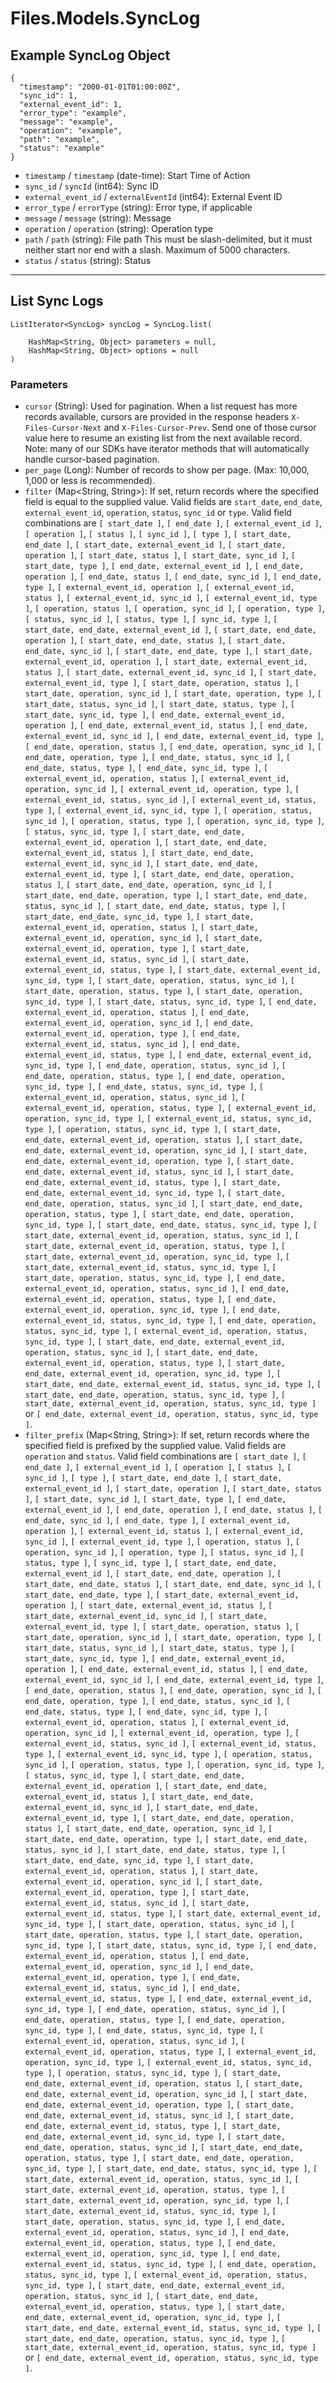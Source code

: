 # Files.Models.SyncLog

## Example SyncLog Object

```
{
  "timestamp": "2000-01-01T01:00:00Z",
  "sync_id": 1,
  "external_event_id": 1,
  "error_type": "example",
  "message": "example",
  "operation": "example",
  "path": "example",
  "status": "example"
}
```

* `timestamp` / `timestamp`  (date-time): Start Time of Action
* `sync_id` / `syncId`  (int64): Sync ID
* `external_event_id` / `externalEventId`  (int64): External Event ID
* `error_type` / `errorType`  (string): Error type, if applicable
* `message` / `message`  (string): Message
* `operation` / `operation`  (string): Operation type
* `path` / `path`  (string): File path This must be slash-delimited, but it must neither start nor end with a slash. Maximum of 5000 characters.
* `status` / `status`  (string): Status


---

## List Sync Logs

```
ListIterator<SyncLog> syncLog = SyncLog.list(
    
    HashMap<String, Object> parameters = null,
    HashMap<String, Object> options = null
)
```

### Parameters

* `cursor` (String): Used for pagination.  When a list request has more records available, cursors are provided in the response headers `X-Files-Cursor-Next` and `X-Files-Cursor-Prev`.  Send one of those cursor value here to resume an existing list from the next available record.  Note: many of our SDKs have iterator methods that will automatically handle cursor-based pagination.
* `per_page` (Long): Number of records to show per page.  (Max: 10,000, 1,000 or less is recommended).
* `filter` (Map<String, String>): If set, return records where the specified field is equal to the supplied value. Valid fields are `start_date`, `end_date`, `external_event_id`, `operation`, `status`, `sync_id` or `type`. Valid field combinations are `[ start_date ]`, `[ end_date ]`, `[ external_event_id ]`, `[ operation ]`, `[ status ]`, `[ sync_id ]`, `[ type ]`, `[ start_date, end_date ]`, `[ start_date, external_event_id ]`, `[ start_date, operation ]`, `[ start_date, status ]`, `[ start_date, sync_id ]`, `[ start_date, type ]`, `[ end_date, external_event_id ]`, `[ end_date, operation ]`, `[ end_date, status ]`, `[ end_date, sync_id ]`, `[ end_date, type ]`, `[ external_event_id, operation ]`, `[ external_event_id, status ]`, `[ external_event_id, sync_id ]`, `[ external_event_id, type ]`, `[ operation, status ]`, `[ operation, sync_id ]`, `[ operation, type ]`, `[ status, sync_id ]`, `[ status, type ]`, `[ sync_id, type ]`, `[ start_date, end_date, external_event_id ]`, `[ start_date, end_date, operation ]`, `[ start_date, end_date, status ]`, `[ start_date, end_date, sync_id ]`, `[ start_date, end_date, type ]`, `[ start_date, external_event_id, operation ]`, `[ start_date, external_event_id, status ]`, `[ start_date, external_event_id, sync_id ]`, `[ start_date, external_event_id, type ]`, `[ start_date, operation, status ]`, `[ start_date, operation, sync_id ]`, `[ start_date, operation, type ]`, `[ start_date, status, sync_id ]`, `[ start_date, status, type ]`, `[ start_date, sync_id, type ]`, `[ end_date, external_event_id, operation ]`, `[ end_date, external_event_id, status ]`, `[ end_date, external_event_id, sync_id ]`, `[ end_date, external_event_id, type ]`, `[ end_date, operation, status ]`, `[ end_date, operation, sync_id ]`, `[ end_date, operation, type ]`, `[ end_date, status, sync_id ]`, `[ end_date, status, type ]`, `[ end_date, sync_id, type ]`, `[ external_event_id, operation, status ]`, `[ external_event_id, operation, sync_id ]`, `[ external_event_id, operation, type ]`, `[ external_event_id, status, sync_id ]`, `[ external_event_id, status, type ]`, `[ external_event_id, sync_id, type ]`, `[ operation, status, sync_id ]`, `[ operation, status, type ]`, `[ operation, sync_id, type ]`, `[ status, sync_id, type ]`, `[ start_date, end_date, external_event_id, operation ]`, `[ start_date, end_date, external_event_id, status ]`, `[ start_date, end_date, external_event_id, sync_id ]`, `[ start_date, end_date, external_event_id, type ]`, `[ start_date, end_date, operation, status ]`, `[ start_date, end_date, operation, sync_id ]`, `[ start_date, end_date, operation, type ]`, `[ start_date, end_date, status, sync_id ]`, `[ start_date, end_date, status, type ]`, `[ start_date, end_date, sync_id, type ]`, `[ start_date, external_event_id, operation, status ]`, `[ start_date, external_event_id, operation, sync_id ]`, `[ start_date, external_event_id, operation, type ]`, `[ start_date, external_event_id, status, sync_id ]`, `[ start_date, external_event_id, status, type ]`, `[ start_date, external_event_id, sync_id, type ]`, `[ start_date, operation, status, sync_id ]`, `[ start_date, operation, status, type ]`, `[ start_date, operation, sync_id, type ]`, `[ start_date, status, sync_id, type ]`, `[ end_date, external_event_id, operation, status ]`, `[ end_date, external_event_id, operation, sync_id ]`, `[ end_date, external_event_id, operation, type ]`, `[ end_date, external_event_id, status, sync_id ]`, `[ end_date, external_event_id, status, type ]`, `[ end_date, external_event_id, sync_id, type ]`, `[ end_date, operation, status, sync_id ]`, `[ end_date, operation, status, type ]`, `[ end_date, operation, sync_id, type ]`, `[ end_date, status, sync_id, type ]`, `[ external_event_id, operation, status, sync_id ]`, `[ external_event_id, operation, status, type ]`, `[ external_event_id, operation, sync_id, type ]`, `[ external_event_id, status, sync_id, type ]`, `[ operation, status, sync_id, type ]`, `[ start_date, end_date, external_event_id, operation, status ]`, `[ start_date, end_date, external_event_id, operation, sync_id ]`, `[ start_date, end_date, external_event_id, operation, type ]`, `[ start_date, end_date, external_event_id, status, sync_id ]`, `[ start_date, end_date, external_event_id, status, type ]`, `[ start_date, end_date, external_event_id, sync_id, type ]`, `[ start_date, end_date, operation, status, sync_id ]`, `[ start_date, end_date, operation, status, type ]`, `[ start_date, end_date, operation, sync_id, type ]`, `[ start_date, end_date, status, sync_id, type ]`, `[ start_date, external_event_id, operation, status, sync_id ]`, `[ start_date, external_event_id, operation, status, type ]`, `[ start_date, external_event_id, operation, sync_id, type ]`, `[ start_date, external_event_id, status, sync_id, type ]`, `[ start_date, operation, status, sync_id, type ]`, `[ end_date, external_event_id, operation, status, sync_id ]`, `[ end_date, external_event_id, operation, status, type ]`, `[ end_date, external_event_id, operation, sync_id, type ]`, `[ end_date, external_event_id, status, sync_id, type ]`, `[ end_date, operation, status, sync_id, type ]`, `[ external_event_id, operation, status, sync_id, type ]`, `[ start_date, end_date, external_event_id, operation, status, sync_id ]`, `[ start_date, end_date, external_event_id, operation, status, type ]`, `[ start_date, end_date, external_event_id, operation, sync_id, type ]`, `[ start_date, end_date, external_event_id, status, sync_id, type ]`, `[ start_date, end_date, operation, status, sync_id, type ]`, `[ start_date, external_event_id, operation, status, sync_id, type ]` or `[ end_date, external_event_id, operation, status, sync_id, type ]`.
* `filter_prefix` (Map<String, String>): If set, return records where the specified field is prefixed by the supplied value. Valid fields are `operation` and `status`. Valid field combinations are `[ start_date ]`, `[ end_date ]`, `[ external_event_id ]`, `[ operation ]`, `[ status ]`, `[ sync_id ]`, `[ type ]`, `[ start_date, end_date ]`, `[ start_date, external_event_id ]`, `[ start_date, operation ]`, `[ start_date, status ]`, `[ start_date, sync_id ]`, `[ start_date, type ]`, `[ end_date, external_event_id ]`, `[ end_date, operation ]`, `[ end_date, status ]`, `[ end_date, sync_id ]`, `[ end_date, type ]`, `[ external_event_id, operation ]`, `[ external_event_id, status ]`, `[ external_event_id, sync_id ]`, `[ external_event_id, type ]`, `[ operation, status ]`, `[ operation, sync_id ]`, `[ operation, type ]`, `[ status, sync_id ]`, `[ status, type ]`, `[ sync_id, type ]`, `[ start_date, end_date, external_event_id ]`, `[ start_date, end_date, operation ]`, `[ start_date, end_date, status ]`, `[ start_date, end_date, sync_id ]`, `[ start_date, end_date, type ]`, `[ start_date, external_event_id, operation ]`, `[ start_date, external_event_id, status ]`, `[ start_date, external_event_id, sync_id ]`, `[ start_date, external_event_id, type ]`, `[ start_date, operation, status ]`, `[ start_date, operation, sync_id ]`, `[ start_date, operation, type ]`, `[ start_date, status, sync_id ]`, `[ start_date, status, type ]`, `[ start_date, sync_id, type ]`, `[ end_date, external_event_id, operation ]`, `[ end_date, external_event_id, status ]`, `[ end_date, external_event_id, sync_id ]`, `[ end_date, external_event_id, type ]`, `[ end_date, operation, status ]`, `[ end_date, operation, sync_id ]`, `[ end_date, operation, type ]`, `[ end_date, status, sync_id ]`, `[ end_date, status, type ]`, `[ end_date, sync_id, type ]`, `[ external_event_id, operation, status ]`, `[ external_event_id, operation, sync_id ]`, `[ external_event_id, operation, type ]`, `[ external_event_id, status, sync_id ]`, `[ external_event_id, status, type ]`, `[ external_event_id, sync_id, type ]`, `[ operation, status, sync_id ]`, `[ operation, status, type ]`, `[ operation, sync_id, type ]`, `[ status, sync_id, type ]`, `[ start_date, end_date, external_event_id, operation ]`, `[ start_date, end_date, external_event_id, status ]`, `[ start_date, end_date, external_event_id, sync_id ]`, `[ start_date, end_date, external_event_id, type ]`, `[ start_date, end_date, operation, status ]`, `[ start_date, end_date, operation, sync_id ]`, `[ start_date, end_date, operation, type ]`, `[ start_date, end_date, status, sync_id ]`, `[ start_date, end_date, status, type ]`, `[ start_date, end_date, sync_id, type ]`, `[ start_date, external_event_id, operation, status ]`, `[ start_date, external_event_id, operation, sync_id ]`, `[ start_date, external_event_id, operation, type ]`, `[ start_date, external_event_id, status, sync_id ]`, `[ start_date, external_event_id, status, type ]`, `[ start_date, external_event_id, sync_id, type ]`, `[ start_date, operation, status, sync_id ]`, `[ start_date, operation, status, type ]`, `[ start_date, operation, sync_id, type ]`, `[ start_date, status, sync_id, type ]`, `[ end_date, external_event_id, operation, status ]`, `[ end_date, external_event_id, operation, sync_id ]`, `[ end_date, external_event_id, operation, type ]`, `[ end_date, external_event_id, status, sync_id ]`, `[ end_date, external_event_id, status, type ]`, `[ end_date, external_event_id, sync_id, type ]`, `[ end_date, operation, status, sync_id ]`, `[ end_date, operation, status, type ]`, `[ end_date, operation, sync_id, type ]`, `[ end_date, status, sync_id, type ]`, `[ external_event_id, operation, status, sync_id ]`, `[ external_event_id, operation, status, type ]`, `[ external_event_id, operation, sync_id, type ]`, `[ external_event_id, status, sync_id, type ]`, `[ operation, status, sync_id, type ]`, `[ start_date, end_date, external_event_id, operation, status ]`, `[ start_date, end_date, external_event_id, operation, sync_id ]`, `[ start_date, end_date, external_event_id, operation, type ]`, `[ start_date, end_date, external_event_id, status, sync_id ]`, `[ start_date, end_date, external_event_id, status, type ]`, `[ start_date, end_date, external_event_id, sync_id, type ]`, `[ start_date, end_date, operation, status, sync_id ]`, `[ start_date, end_date, operation, status, type ]`, `[ start_date, end_date, operation, sync_id, type ]`, `[ start_date, end_date, status, sync_id, type ]`, `[ start_date, external_event_id, operation, status, sync_id ]`, `[ start_date, external_event_id, operation, status, type ]`, `[ start_date, external_event_id, operation, sync_id, type ]`, `[ start_date, external_event_id, status, sync_id, type ]`, `[ start_date, operation, status, sync_id, type ]`, `[ end_date, external_event_id, operation, status, sync_id ]`, `[ end_date, external_event_id, operation, status, type ]`, `[ end_date, external_event_id, operation, sync_id, type ]`, `[ end_date, external_event_id, status, sync_id, type ]`, `[ end_date, operation, status, sync_id, type ]`, `[ external_event_id, operation, status, sync_id, type ]`, `[ start_date, end_date, external_event_id, operation, status, sync_id ]`, `[ start_date, end_date, external_event_id, operation, status, type ]`, `[ start_date, end_date, external_event_id, operation, sync_id, type ]`, `[ start_date, end_date, external_event_id, status, sync_id, type ]`, `[ start_date, end_date, operation, status, sync_id, type ]`, `[ start_date, external_event_id, operation, status, sync_id, type ]` or `[ end_date, external_event_id, operation, status, sync_id, type ]`.
